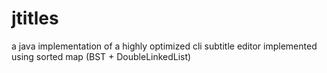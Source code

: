 # jtitles
a java implementation of a highly optimized cli subtitle editor implemented using sorted map (BST + DoubleLinkedList)

